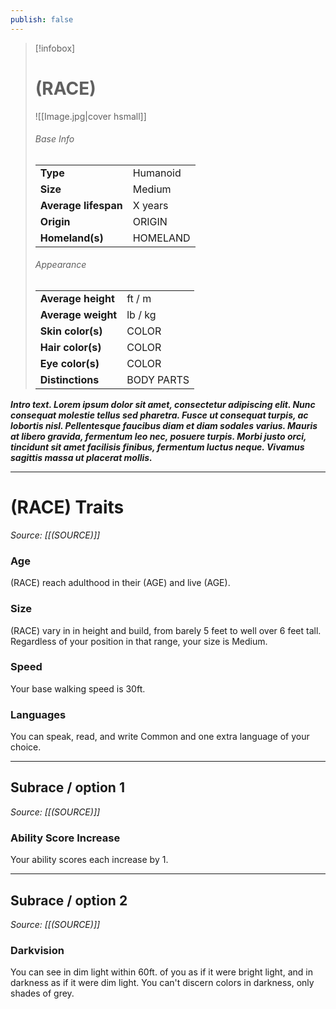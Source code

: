 ```yaml
---
publish: false
---
```

> [!infobox]
> # (RACE)
> ![[Image.jpg|cover hsmall]]
> ###### Base Info
> | | |  
> |---|---|  
> | **Type** | Humanoid |
> | **Size** | Medium |
> | **Average lifespan** | X years |
> | **Origin** | ORIGIN |
> | **Homeland(s)** | HOMELAND |
> ###### Appearance
> | | |  
> |---|---|  
> | **Average height** | ft / m |
> | **Average weight** | lb / kg |
> | **Skin color(s)** | COLOR |
> | **Hair color(s)** | COLOR |
> | **Eye color(s)** | COLOR |
> | **Distinctions** | BODY PARTS |

***Intro text. Lorem ipsum dolor sit amet, consectetur adipiscing elit. Nunc consequat molestie tellus sed pharetra. Fusce ut consequat turpis, ac lobortis nisl. Pellentesque faucibus diam et diam sodales varius. Mauris at libero gravida, fermentum leo nec, posuere turpis. Morbi justo orci, tincidunt sit amet facilisis finibus, fermentum luctus neque. Vivamus sagittis massa ut placerat mollis.***
***
# (RACE) Traits
*Source: [[(SOURCE)]]*
### Age
(RACE) reach adulthood in their (AGE) and live (AGE).
### Size
(RACE) vary in in height and build, from barely 5 feet to well over 6 feet tall. Regardless of your position in that range, your size is Medium.
### Speed
Your base walking speed is 30ft.
### Languages
You can speak, read, and write Common and one extra language of your choice.
***
## Subrace / option 1
*Source: [[(SOURCE)]]*
### Ability Score Increase
Your ability scores each increase by 1.
***
## Subrace / option 2
*Source: [[(SOURCE)]]*
### Darkvision
You can see in dim light within 60ft. of you as if it were bright light, and in darkness as if it were dim light. You can't discern colors in darkness, only shades of grey.